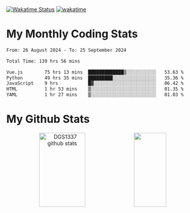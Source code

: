 [![Wakatime Status](https://github.com/noopurphalak/noopurphalak/workflows/wakatime-status-update/badge.svg)](https://github.com/noopurphalak/noopurphalak/actions/workflows/main.yml)
[![wakatime](https://wakatime.com/badge/user/80ace140-ef40-4fdd-b8ed-f3be3d2e1aea.svg)](https://wakatime.com/@80ace140-ef40-4fdd-b8ed-f3be3d2e1aea)

# My Monthly Coding Stats

<!--START_SECTION:waka-->

```txt
From: 26 August 2024 - To: 25 September 2024

Total Time: 139 hrs 56 mins

Vue.js        75 hrs 13 mins  █████████████▒░░░░░░░░░░░   53.63 %
Python        49 hrs 35 mins  █████████░░░░░░░░░░░░░░░░   35.36 %
JavaScript    9 hrs           █▓░░░░░░░░░░░░░░░░░░░░░░░   06.42 %
HTML          1 hr 53 mins    ▒░░░░░░░░░░░░░░░░░░░░░░░░   01.35 %
YAML          1 hr 27 mins    ▒░░░░░░░░░░░░░░░░░░░░░░░░   01.03 %
```

<!--END_SECTION:waka-->

# My Github Stats
<div style="text-align: center;">
  <img width="49%" height="195px" src="https://github-readme-stats-sigma-five.vercel.app/api?username=noopurphalak&show_icons=true&count_private=true&hide_border=true&title_color=ecf2f8&icon_color=0d1117&text_color=FFFFFF&bg_color=0d1117" alt="DGS1337 github stats" />
  <img width="41%" height="195px" src="https://github-readme-stats-sigma-five.vercel.app/api/top-langs/?username=noopurphalak&layout=compact&hide_border=true&title_color=ecf2f8&text_color=FFFFFF&bg_color=0d1117" />
</div>
